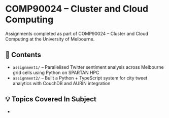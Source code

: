 # COMP90024 – Cluster and Cloud Computing

Assignments completed as part of COMP90024 – Cluster and Cloud Computing at the University of Melbourne.

## 📝 Contents

- `assignment1/` – Parallelised Twitter sentiment analysis across Melbourne grid cells using Python on SPARTAN HPC
- `assignment2/` – Built a Python + TypeScript system for city tweet analytics with CouchDB and AURIN integration

## 💡 Topics Covered In Subject

- 
